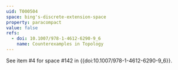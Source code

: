 ```yaml
---
uid: T000504
space: bing's-discrete-extension-space
property: paracompact
value: false
refs:
  - doi: 10.1007/978-1-4612-6290-9_6
    name: Counterexamples in Topology
---
```

See item #4 for space #142 in {{doi:10.1007/978-1-4612-6290-9_6}}.
